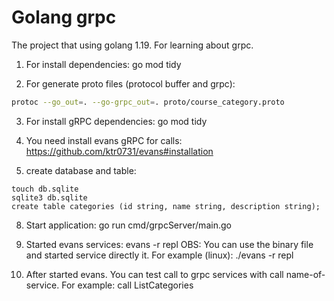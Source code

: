 # Golang grpc

The project that using golang 1.19. For learning about grpc.

1. For install dependencies: go mod tidy

2. For generate proto files (protocol buffer and grpc):

```bash
protoc --go_out=. --go-grpc_out=. proto/course_category.proto
```

3. For install gRPC dependencies: go mod tidy

6. You need install evans gRPC for calls: https://github.com/ktr0731/evans#installation

7. create database and table:

```
touch db.sqlite
sqlite3 db.sqlite
create table categories (id string, name string, description string);
```

8. Start application: go run cmd/grpcServer/main.go 

9. Started evans services: evans -r repl
OBS: You can use the binary file and started service directly it. For example (linux): ./evans -r repl

10. After started evans. You can test call to grpc services with call name-of-service. For example: call ListCategories